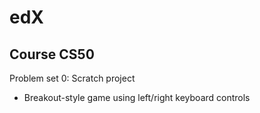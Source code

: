 # edX

## Course CS50
Problem set 0: Scratch project
- Breakout-style game using left/right keyboard controls
